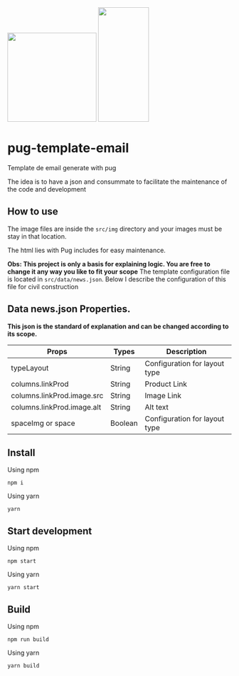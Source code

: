 <div align="left">
  <img src="https://cdn.rawgit.com/pugjs/pug-logo/eec436cee8fd9d1726d7839cbe99d1f694692c0c/SVG/pug-final-logo-_-colour-128.svg" height="200">
  <img height="257" width="114" src="https://raw.githubusercontent.com/gulpjs/artwork/master/gulp-2x.png">
</div>


# pug-template-email
Template de email generate with pug

The idea is to have a json and consummate to facilitate the maintenance of the
code and development

## How to use
The image files are inside the `src/img` directory and your images must be
stay in that location.

The html lies with Pug includes for easy maintenance.

**Obs: This project is only a basis for explaining logic. You are free to change it any way you like to fit your scope**
The template configuration file is located in `src/data/news.json`. Below I describe the configuration of this file for civil construction

## Data news.json Properties.
**This json is the standard of explanation and can be changed according to its scope.**

| Props | Types | Description |
| ------ | ------ | ------ |
| typeLayout | String | Configuration for layout type |
| columns.linkProd | String | Product Link |
| columns.linkProd.image.src | String | Image Link |
| columns.linkProd.image.alt | String | Alt text |
| spaceImg or space | Boolean | Configuration for layout type |



## Install
Using npm
```
npm i
```

Using yarn
```
yarn
```

## Start development
Using npm
```
npm start
```

Using yarn
```
yarn start
```

## Build
Using npm
```
npm run build
```

Using yarn
```
yarn build
```
